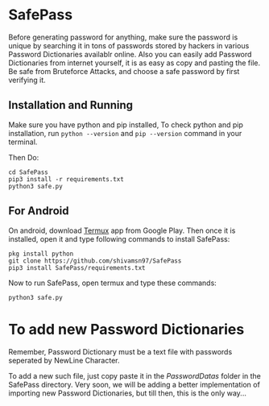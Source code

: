 # SafePass
Before generating password for anything, make sure the password is unique by searching it in tons of passwords stored by hackers in various Password Dictionaries availablr online. Also you can easily add Password Dictionaries from internet yourself, it is as easy as copy and pasting the file. Be safe from Bruteforce Attacks, and choose a safe password by first verifying it.

## Installation and Running

Make sure you have python and pip installed, To check python and pip installation, run `python --version` and `pip --version` command in your terminal. 

Then Do: 
```git clone https://github.com/shivamsn97/SafePass
cd SafePass
pip3 install -r requirements.txt
python3 safe.py
```
## For Android
On android, download [Termux](https://play.google.com/store/apps/details?id=com.termux) app from Google Play.
Then once it is installed, open it and type following commands to install SafePass:

```
pkg install python
git clone https://github.com/shivamsn97/SafePass 
pip3 install SafePass/requirements.txt
```

Now to run SafePass, open termux and type these commands:

```cd SafePass
python3 safe.py
```

# To add new Password Dictionaries
Remember, Password Dictionary must be a text file with passwords seperated by NewLine Character.

To add a new such file, just copy paste it in the *PasswordDatas* folder in the SafePass directory.
Very soon, we will be adding a better implementation of importing new Password Dictionaries, but till then, this is the only way...